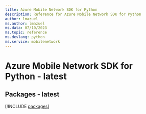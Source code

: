 ```yaml
---
title: Azure Mobile Network SDK for Python
description: Reference for Azure Mobile Network SDK for Python
author: lmazuel
ms.author: lmazuel
ms.data: 07/10/2023
ms.topic: reference
ms.devlang: python
ms.service: mobilenetwork
---
```

# Azure Mobile Network SDK for Python - latest
## Packages - latest
[!INCLUDE [packages](mobile-network-index.md)]